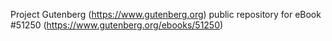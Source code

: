 Project Gutenberg (https://www.gutenberg.org) public repository for
eBook #51250 (https://www.gutenberg.org/ebooks/51250)
